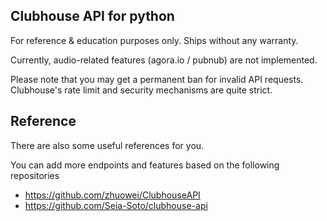 ## Clubhouse API for python

For reference & education purposes only. Ships without any warranty.

Currently, audio-related features (agora.io / pubnub) are not implemented.

Please note that you may get a permanent ban for invalid API requests. Clubhouse's rate limit and security mechanisms are quite strict.

## Reference

There are also some useful references for you.

You can add more endpoints and features based on the following repositories
* https://github.com/zhuowei/ClubhouseAPI
* https://github.com/Seia-Soto/clubhouse-api

